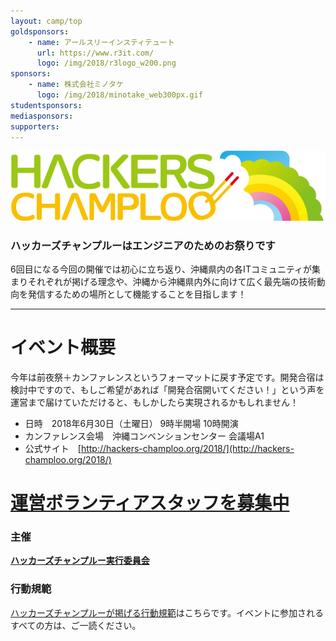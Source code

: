```yaml
---
layout: camp/top
goldsponsors:
    - name: アールスリーインスティテュート
      url: https://www.r3it.com/
      logo: /img/2018/r3logo_w200.png
sponsors:
    - name: 株式会社ミノタケ
      logo: /img/2018/minotake_web300px.gif
studentsponsors:
mediasponsors:
supporters:
---
```



![ハッカーズチャンプルー](/img/logo/banner.png)


### ハッカーズチャンプルーはエンジニアのためのお祭りです

6回目になる今回の開催では初心に立ち返り、沖縄県内の各ITコミュニティが集まりそれぞれが掲げる理念や、沖縄から沖縄県内外に向けて広く最先端の技術動向を発信するための場所として機能することを目指します！

-----

# イベント概要

今年は前夜祭＋カンファレンスというフォーマットに戻す予定です。開発合宿は検討中ですので、もしご希望があれば「開発合宿開いてください！」という声を運営まで届けていただけると、もしかしたら実現されるかもしれません！

* 日時　2018年6月30日（土曜日） 9時半開場 10時開演
* カンファレンス会場　沖縄コンベンションセンター 会議場A1
* 公式サイト　[http://hackers-champloo.org/2018/](http://hackers-champloo.org/2018/)

# [運営ボランティアスタッフを募集中](/2018/staff.html)


### 主催

**[ハッカーズチャンプルー実行委員会](/about.html)**

### 行動規範

[ハッカーズチャンプルーが掲げる行動規範](/policy.html)はこちらです。イベントに参加されるすべての方は、ご一読ください。

